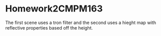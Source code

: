 # Homework2CMPM163

The first scene uses a tron filter and the second uses a hieght map with reflective properties based off the height. 
